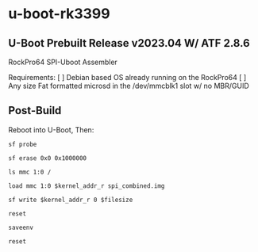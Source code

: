 # u-boot-rk3399
## U-Boot Prebuilt Release v2023.04 W/ ATF 2.8.6


RockPro64 SPI-Uboot Assembler

Requirements:
[ ] Debian based OS already running on the RockPro64
[ ] Any size Fat formatted microsd in the /dev/mmcblk1 slot w/ no MBR/GUID


## Post-Build

Reboot into U-Boot, Then:

`sf probe`

`sf erase 0x0 0x1000000`

`ls mmc 1:0 /`

`load mmc 1:0 $kernel_addr_r spi_combined.img`

`sf write $kernel_addr_r 0 $filesize`

`reset`

`saveenv`

`reset`
